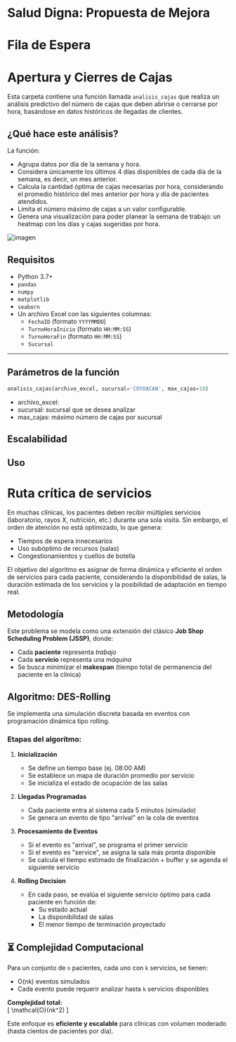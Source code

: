 # Salud Digna: Propuesta de Mejora

# Fila de Espera


# Apertura y Cierres de Cajas

Esta carpeta contiene una función llamada `analisis_cajas` que realiza un análisis predictivo del número de cajas que deben abrirse o cerrarse por hora, basándose en datos históricos de llegadas de clientes.

## ¿Qué hace este análisis?

La función:
- Agrupa datos por día de la semana y hora.
- Considera únicamente los últimos 4 días disponibles de cada día de la semana, es decir, un mes anterior.
- Calcula la cantidad óptima de cajas necesarias por hora, considerando el promedio histórico del mes anterior por hora y día de pacientes atendidos.
- Limita el número máximo de cajas a un valor configurable.
- Genera una visualización para poder planear la semana de trabajo: un heatmap con los días y cajas sugeridas por hora.

![imagen](https://github.com/user-attachments/assets/202c1b37-2298-4729-bc0d-4ebbcd6a31ef)


## Requisitos

- Python 3.7+
- `pandas`
- `numpy`
- `matplotlib`
- `seaborn`
- Un archivo Excel con las siguientes columnas:
  - `FechaID` (formato `YYYYMMDD`)
  - `TurnoHoraInicio` (formato `HH:MM:SS`)
  - `TurnoHoraFin` (formato `HH:MM:SS`)
  - `Sucursal`
---

## Parámetros de la función

```python
analisis_cajas(archivo_excel, sucursal='COYOACAN', max_cajas=10)
```
- archivo_excel: 
- sucursal: sucursal que se desea analizar
- max_cajas: máximo número de cajas por sucursal

## Escalabilidad

## Uso


# Ruta crítica de servicios

En muchas clínicas, los pacientes deben recibir múltiples servicios (laboratorio, rayos X, nutrición, etc.) durante una sola visita. Sin embargo, el orden de atención no está optimizado, lo que genera:

- Tiempos de espera innecesarios  
- Uso subóptimo de recursos (salas)  
- Congestionamientos y cuellos de botella  

El objetivo del algoritmo es asignar de forma dinámica y eficiente el orden de servicios para cada paciente, considerando la disponibilidad de salas, la duración estimada de los servicios y la posibilidad de adaptación en tiempo real.

## Metodología

Este problema se modela como una extensión del clásico **Job Shop Scheduling Problem (JSSP)**, donde:

- Cada **paciente** representa *trabajo*  
- Cada **servicio** representa una *máquina*  
- Se busca minimizar el **makespan** (tiempo total de permanencia del paciente en la clínica)

## Algoritmo: DES-Rolling

Se implementa una simulación discreta basada en eventos con programación dinámica tipo rolling.  

### Etapas del algoritmo:

1. **Inicialización**
   - Se define un tiempo base (ej. 08:00 AM)
   - Se establece un mapa de duración promedio por servicio
   - Se inicializa el estado de ocupación de las salas

2. **Llegadas Programadas**
   - Cada paciente entra al sistema cada 5 minutos (simulado)
   - Se genera un evento de tipo "arrival" en la cola de eventos

3. **Procesamiento de Eventos**
   - Si el evento es "arrival", se programa el primer servicio
   - Si el evento es "service", se asigna la sala más pronta disponible
   - Se calcula el tiempo estimado de finalización + buffer y se agenda el siguiente servicio

4. **Rolling Decision**
   - En cada paso, se evalúa el siguiente servicio óptimo para cada paciente en función de:
     - Su estado actual
     - La disponibilidad de salas
     - El menor tiempo de terminación proyectado


## ⏳ Complejidad Computacional

Para un conjunto de `n` pacientes, cada uno con `k` servicios, se tienen:

- O(nk) eventos simulados  
- Cada evento puede requerir analizar hasta `k` servicios disponibles  

**Complejidad total:**  
\[
\mathcal{O}(nk^2)
\]

Este enfoque es **eficiente y escalable** para clínicas con volumen moderado (hasta cientos de pacientes por día).



